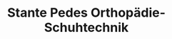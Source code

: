 ---
title: "Stante Pedes Orthopädie-Schuhtechnik"
url: /ahlen/stante-pedes-orthopaedie-schuhtechnik/
shop: Basteln
---